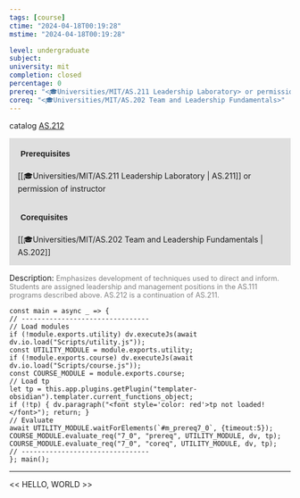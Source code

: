 ```yaml
---
tags: [course]
ctime: "2024-04-18T00:19:28"
mstime: "2024-04-18T00:19:28"

level: undergraduate
subject: 
university: mit
completion: closed
percentage: 0
prereq: "<🎓Universities/MIT/AS.211 Leadership Laboratory> or permission of instructor"
coreq: "<🎓Universities/MIT/AS.202 Team and Leadership Fundamentals>"
---
```


catalog [AS.212](http://student.mit.edu/catalog/mASa.html#AS.212)

<span style="display: block; padding: 15px; background-color: rgb(100, 100, 100, 0.2);"><font id="m_prereq7_0" style="display: block; font-family: Arial, sans-serif; font-weight: bold; padding: 5px">Prerequisites</font><br><span id="prereq7_0">[[🎓Universities/MIT/AS.211 Leadership Laboratory | AS.211]] or permission of instructor</span></span>
<span style="display: block; padding: 15px; background-color: rgb(100, 100, 100, 0.2);"><font id="m_coreq7_0" style="display: block; font-family: Arial, sans-serif; font-weight: bold; padding: 5px">Corequisites</font><br><span id="coreq7_0">[[🎓Universities/MIT/AS.202 Team and Leadership Fundamentals | AS.202]]</span></span>

<font style="">Description:</font>
<font style="color: grey; font-size: 0.8rem;">Emphasizes development of techniques used to direct and inform. Students are assigned leadership and management positions in the AS.111 programs described above. AS.212 is a continuation of AS.211.</font>

```dataviewjs
const main = async _ => {
// --------------------------------
// Load modules
if (!module.exports.utility) dv.executeJs(await dv.io.load("Scripts/utility.js"));
const UTILITY_MODULE = module.exports.utility;
if (!module.exports.course) dv.executeJs(await dv.io.load("Scripts/course.js"));
const COURSE_MODULE = module.exports.course;
// Load tp
let tp = this.app.plugins.getPlugin("templater-obsidian").templater.current_functions_object;
if (!tp) { dv.paragraph("<font style='color: red'>tp not loaded!</font>"); return; }
// Evaluate
await UTILITY_MODULE.waitForElements(`#m_prereq7_0`, {timeout:5});
COURSE_MODULE.evaluate_req("7_0", "prereq", UTILITY_MODULE, dv, tp);
COURSE_MODULE.evaluate_req("7_0", "coreq", UTILITY_MODULE, dv, tp);
// --------------------------------
}; main();
```

---

<< HELLO, WORLD >>
